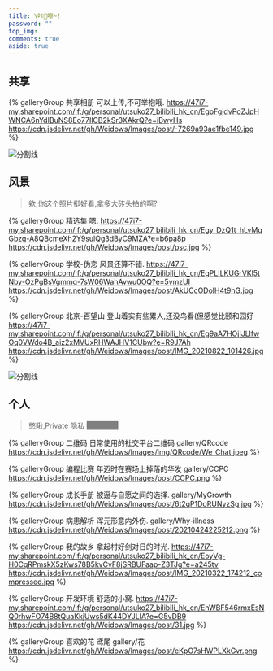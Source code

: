 ```yaml
---
title: \咔📸嚓~!
password: ""
top_img:
comments: true
aside: true
---
```


<!--
 * @Author: Weidows
 * @Date: 2020-08-27 11:23:35
 * @LastEditors: Weidows
 * @LastEditTime: 2022-02-18 02:09:31
 * @FilePath: \Blog-private\source\gallery\index.md
-->

## 共享

<div class="gallery-group-main">

{% galleryGroup 共享相册 可以上传,不可举抱哦. https://47i7-my.sharepoint.com/:f:/g/personal/utsuko27_bilibili_hk_cn/EgpFgjdvPoZJpHWNCA6nYdIBuNS8Eo77IlCB2kSr3XAkrQ?e=iBwyHs https://cdn.jsdelivr.net/gh/Weidows/Images/post/-7269a93ae1fbe149.jpg %}

</div>

<a>![分割线](https://cdn.jsdelivr.net/gh/Weidows/Images/img/divider.png)</a>

## 风景

> 欸,你这个照片挺好看,拿多大砖头拍的啊?

<div class="gallery-group-main">

{% galleryGroup 精选集 嗯. https://47i7-my.sharepoint.com/:f:/g/personal/utsuko27_bilibili_hk_cn/Egy_DzQ1t_hLvMqGbzq-A8QBcmeXh2Y9sulQg3dByC9MZA?e=b6pa8p https://cdn.jsdelivr.net/gh/Weidows/Images/post/psc.jpg %}

{% galleryGroup 学校-伪恋 风景还算不错. https://47i7-my.sharepoint.com/:f:/g/personal/utsuko27_bilibili_hk_cn/EgPLILKUGrVKl5tNby-OzPgBsVgmmq-7sW06WahAvwu0OQ?e=5vmzUI https://cdn.jsdelivr.net/gh/Weidows/Images/post/AkUCcODolH4t9hG.jpg %}

{% galleryGroup 北京-百望山 登山着实有些累人,还没鸟看(但感觉比颐和园好 https://47i7-my.sharepoint.com/:f:/g/personal/utsuko27_bilibili_hk_cn/Eg9aA7HOjIJLlfwOq0VWdo4B_aiz2xMVUxRHWAJHV1CUbw?e=R9J7Ah https://cdn.jsdelivr.net/gh/Weidows/Images/post/IMG_20210822_101426.jpg %}

</div>

<a>![分割线](https://cdn.jsdelivr.net/gh/Weidows/Images/img/divider.png)</a>

## 个人

> 憋瞅,Private 隐私 <span style="background: grey; color: grey" onmouseout="this.style.background='grey';this.style.color='grey'" onmouseover="this.style=''">密码2333</span>

<div class="gallery-group-main">

{% galleryGroup 二维码 日常使用的社交平台二维码 gallery/QRcode https://cdn.jsdelivr.net/gh/Weidows/Images/img/QRcode/We_Chat.jpeg %}

{% galleryGroup 编程比赛 年迈时在赛场上掉落的华发 gallery/CCPC https://cdn.jsdelivr.net/gh/Weidows/Images/post/CCPC.png %}

{% galleryGroup 成长手册 被逼与自愿之间的选择. gallery/MyGrowth https://cdn.jsdelivr.net/gh/Weidows/Images/post/6t2qP1DoRUNyzSg.jpg %}

{% galleryGroup 病患解析 浑元形意内外伤. gallery/Why-illness https://cdn.jsdelivr.net/gh/Weidows/Images/post/20210424225212.png %}

{% galleryGroup 我的故乡 拿起村好剑对日的时光. https://47i7-my.sharepoint.com/:f:/g/personal/utsuko27_bilibili_hk_cn/EoyVg-H0CqRPmskX5zKws78B5kvCyF8jSRBUFaap-Z3TJg?e=a245tv https://cdn.jsdelivr.net/gh/Weidows/Images/post/IMG_20210322_174212_compressed.jpg %}

{% galleryGroup 开发环境 舒适的小窝. https://47i7-my.sharepoint.com/:f:/g/personal/utsuko27_bilibili_hk_cn/EhWBF546rmxEsNQ0rhwFO74B8tQuaKkjUws5dK44DYJLIA?e=G5vDB9 https://cdn.jsdelivr.net/gh/Weidows/Images/post/31.jpg %}

{% galleryGroup 喜欢的花 鸢尾 gallery/花 https://cdn.jsdelivr.net/gh/Weidows/Images/post/eKpO7sHWPLXkGvr.png %}

</div>
